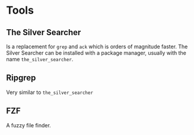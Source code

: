 # Tools

## The Silver Searcher

Is a replacement for `grep` and `ack` which is orders of magnitude faster.
The Silver Searcher can be installed with a package manager, usually with the 
name `the_silver_searcher`.

## Ripgrep

Very similar to `the_silver_searcher`

## FZF

A fuzzy file finder.



